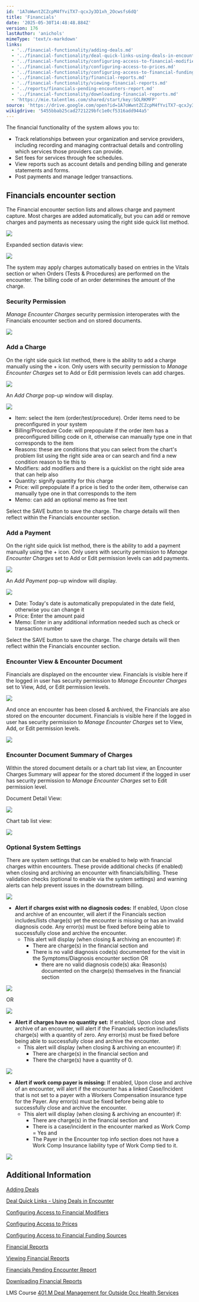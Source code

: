 ```yaml
---
id: '1A7oWwntZCZcpM4fYviTX7-qcxJy3D1xh_2Ocwsfs6dQ'
title: 'Financials'
date: '2025-05-30T14:48:48.884Z'
version: 176
lastAuthor: 'anichols'
mimeType: 'text/x-markdown'
links:
  - '../financial-functionality/adding-deals.md'
  - '../financial-functionality/deal-quick-links-using-deals-in-encounters.md'
  - '../financial-functionality/configuring-access-to-financial-modifiers.md'
  - '../financial-functionality/configuring-access-to-prices.md'
  - '../financial-functionality/configuring-access-to-financial-funding-sources.md'
  - '../financial-functionality/financial-reports.md'
  - '../financial-functionality/viewing-financial-reports.md'
  - '../reports/financials-pending-encounters-report.md'
  - '../financial-functionality/downloading-financial-reports.md'
  - 'https://mie.talentlms.com/shared/start/key:SOLRKMFP'
source: 'https://drive.google.com/open?id=1A7oWwntZCZcpM4fYviTX7-qcxJy3D1xh_2Ocwsfs6dQ'
wikigdrive: '5455bbab25cad2721229bfc1e0cf5316add944a5'
---
```

The financial functionality of the system allows you to:

* Track relationships between your organization and service providers, including recording and managing contractual details and controlling which services those providers can provide.
* Set fees for services through fee schedules.
* View reports such as account details and pending billing and generate statements and forms.
* Post payments and manage ledger transactions.

## Financials encounter section

The Financial encounter section lists and allows charge and payment capture.  Most charges are added automatically, but you can add or remove charges and payments as necessary using the right side quick list method.

![](../financials.assets/aa556c09344b84269e7a4116d5ac754d.png)

Expanded section datavis view:

![](../financials.assets/aab0ccfb37cd7196e18984a981590317.png)

The system may apply charges automatically based on entries in the Vitals section or when Orders (Tests & Procedures) are performed on the encounter.  The billing code of an order determines the amount of the charge.

### Security Permission

*Manage Encounter Charges* security permission interoperates with the Financials encounter section and on stored documents.

![](../financials.assets/8228bc3cb42e49cd497067562a2b3e0f.png)

### Add a Charge

On the right side quick list method, there is the ability to add a charge manually using the + icon. Only users with security permission to *Manage Encounter Charges* set to Add or Edit permission levels can add charges.

![](../financials.assets/91d6da11d3f6a324fdadeb48795dce93.png)

An *Add Charge* pop-up window will display.

![](../financials.assets/4d8d85fce108edb60e34f7bd300d78f9.png)

* Item: select the item (order/test/procedure).  Order items need to be preconfigured in your system
* Billing/Procedure Code: will prepopulate if the order item has a preconfigured billing code on it, otherwise can manually type one in that corresponds to the item
* Reasons: these are conditions that you can select from the chart's problem list using the right side area or can search and find a new condition reason to tie this to
* Modifiers: add modifiers and there is a quicklist on the right side area that can help also
* Quantity: signify quantity for this charge
* Price: will prepopulate if a price is tied to the order item, otherwise can manually type one in that corresponds to the item
* Memo: can add an optional memo as free text

Select the SAVE button to save the charge.  The charge details will then reflect within the Financials encounter section.

### Add a Payment

On the right side quick list method, there is the ability to add a payment manually using the + icon.  Only users with security permission to *Manage Encounter Charges* set to Add or Edit permission levels can add payments.

![](../financials.assets/29cb4fe5283491d472057fa354574a72.png)

An *Add Payment* pop-up window will display.

![](../financials.assets/ba4c9732fb10e2d13eb738b019e2466b.png)

* Date: Today's date is automatically prepopulated in the date field, otherwise you can change it
* Price: Enter the amount paid
* Memo: Enter in any additional information needed such as check or transaction number

Select the SAVE button to save the charge.  The charge details will then reflect within the Financials encounter section.

### Encounter View & Encounter Document

Financials are displayed on the encounter view. Financials is visible here if the logged in user has security permission to *Manage Encounter Charges* set to View, Add, or Edit permission levels.

![](../financials.assets/1b216f0637917fe772823d14ae7e884f.png)

And once an encounter has been closed & archived, the Financials are also stored on the encounter document.  Financials is visible here if the logged in user has security permission to *Manage Encounter Charges* set to View, Add, or Edit permission levels.

![](../financials.assets/a208fbabb7cabf1db0721f20c72be914.png)

### Encounter Document Summary of Charges

Within the stored document details or a chart tab list view, an Encounter Charges Summary will appear for the stored document if the logged in user has security permission to *Manage Encounter Charges* set to Edit permission level.

Document Detail View:

![](../financials.assets/a2220dd40c21906e936db4c6726de17b.png)

Chart tab list view:

![](../financials.assets/03de47ada1954d5e9525d167da16671b.png)

### Optional System Settings

There are system settings that can be enabled to help with financial charges within encounters. These provide additional checks (if enabled) when closing and archiving an encounter with financials/billing. These validation checks (optional to enable via the system settings) and warning alerts can help prevent issues in the downstream billing.

![](../financials.assets/ef26e88d12065f73d05895fae93eff54.png)

* <strong>Alert if charges exist with no diagnosis codes:</strong>  If enabled, Upon close and archive of an encounter, will alert if the Financials section includes/lists charge(s) yet the encounter is missing or has an invalid diagnosis code.  Any error(s) must be fixed before being able to successfully close and archive the encounter.
    * This alert will display (when closing & archiving an encounter) if:
        * There are charge(s) in the financial section and
        * There is no valid diagnosis code(s) documented for the visit in the Symptoms/Diagnosis encounter section OR
            * there are no valid diagnosis code(s) aka: Reason(s) documented on the charge(s) themselves in the financial section

![](../financials.assets/13af42c64caead395bb1dd4ef43ca5d5.png)

OR

![](../financials.assets/540de9230a4534f52f0c3fac0b282aea.png)

* <strong>Alert if charges have no quantity set:</strong> If enabled, Upon close and archive of an encounter, will alert if the Financials section includes/lists charge(s) with a quantity of zero.  Any error(s) must be fixed before being able to successfully close and archive the encounter.
    * This alert will display (when closing & archiving an encounter) if:
        * There are charge(s) in the financial section and
        * There the charge(s) have a quantity of 0.

![](../financials.assets/b1a0fea22ebe18d38acd26e992e503ce.png)

* <strong>Alert if work comp payer is missing:</strong> If enabled, Upon close and archive of an encounter, will alert if the encounter has a linked Case/Incident that is not set to a payer with a Workers Compensation insurance type for the Payer.  Any error(s) must be fixed before being able to successfully close and archive the encounter.
    * This alert will display (when closing & archiving an encounter) if:
        * There are charge(s) in the financial section and
        * There is a case/incident in the encounter marked as Work Comp = Yes and
        * The Payer in the Encounter top info section does not have a Work Comp Insurance liability type of Work Comp tied to it.

![](../financials.assets/293dccd854ce9cf51bf7e5a4737bc02e.png)

## Additional Information

[Adding Deals](../financial-functionality/adding-deals.md)

[Deal Quick Links - Using Deals in Encounter](../financial-functionality/deal-quick-links-using-deals-in-encounters.md#creating-orders-in-charts-from-a-deal)

[Configuring Access to Financial Modifiers](../financial-functionality/configuring-access-to-financial-modifiers.md)

[Configuring Access to Prices](../financial-functionality/configuring-access-to-prices.md)

[Configuring Access to Financial Funding Sources](../financial-functionality/configuring-access-to-financial-funding-sources.md)

[Financial Reports](../financial-functionality/financial-reports.md)

[Viewing Financial Reports](../financial-functionality/viewing-financial-reports.md)

[Financials Pending Encounter Report](../reports/financials-pending-encounters-report.md)

[Downloading Financial Reports](../financial-functionality/downloading-financial-reports.md)

LMS Course [401.M Deal Management for Outside Occ Health Services](https://mie.talentlms.com/shared/start/key:SOLRKMFP)
